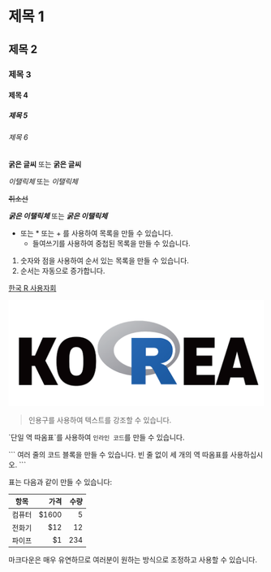 # 제목 1
## 제목 2
### 제목 3
#### 제목 4
##### 제목 5
###### 제목 6

**굵은 글씨** 또는 __굵은 글씨__

*이탤릭체* 또는 _이탤릭체_

~~취소선~~

***굵은 이탤릭체*** 또는 ___굵은 이탤릭체___

- 또는 * 또는 + 를 사용하여 목록을 만들 수 있습니다.
  - 들여쓰기를 사용하여 중첩된 목록을 만들 수 있습니다.
  
1. 숫자와 점을 사용하여 순서 있는 목록을 만들 수 있습니다.
2. 순서는 자동으로 증가합니다.

[한국 R 사용자회](http://r2bit.com)

![한국 R 사용자회 로고](images/koRea_logo.png)

> 인용구를 사용하여 텍스트를 강조할 수 있습니다.

\`단일 역 따옴표\`를 사용하여 `인라인 코드`를 만들 수 있습니다.

\`\`\`
여러 줄의 코드 블록을 만들 수 있습니다.
빈 줄 없이 세 개의 역 따옴표를 사용하십시오.
\`\`\`

표는 다음과 같이 만들 수 있습니다:

| 항목      | 가격  | 수량  |
| --------- | -----:| -----:|
| 컴퓨터   | \$1600 |   5   |
| 전화기    |   \$12 |  12   |
| 파이프    |    \$1 | 234   |

마크다운은 매우 유연하므로 여러분이 원하는 방식으로 조정하고 사용할 수 있습니다.

